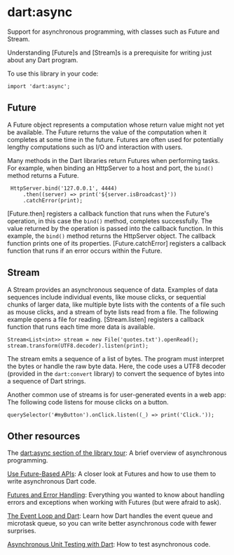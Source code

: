 # dart:async

Support for asynchronous programming,
with classes such as Future and Stream.

Understanding [Future]s and [Stream]s is a prerequisite for
writing just about any Dart program.

To use this library in your code:

    import 'dart:async';

## Future

A Future object represents a computation whose return value
might not yet be available.
The Future returns the value of the computation
when it completes at some time in the future.
Futures are often used for potentially lengthy computations
such as I/O and interaction with users.

Many methods in the Dart libraries return Futures when
performing tasks. For example, when binding an HttpServer
to a host and port, the `bind()` method returns a Future.

     HttpServer.bind('127.0.0.1', 4444)
         .then((server) => print('${server.isBroadcast}'))
         .catchError(print);

[Future.then] registers a callback function that runs
when the Future's operation, in this case the `bind()` method,
completes successfully.
The value returned by the operation
is passed into the callback function.
In this example, the `bind()` method returns the HttpServer
object. The callback function prints one of its properties.
[Future.catchError] registers a callback function that
runs if an error occurs within the Future.

## Stream

A Stream provides an asynchronous sequence of data.
Examples of data sequences include individual events, like mouse clicks,
or sequential chunks of larger data, like multiple byte lists with the
contents of a file
such as mouse clicks, and a stream of byte lists read from a file.
The following example opens a file for reading.
[Stream.listen] registers a callback function that runs
each time more data is available.

    Stream<List<int>> stream = new File('quotes.txt').openRead();
    stream.transform(UTF8.decoder).listen(print);

The stream emits a sequence of a list of bytes.
The program must interpret the bytes or handle the raw byte data.
Here, the code uses a UTF8 decoder (provided in the `dart:convert` library)
to convert the sequence of bytes into a sequence
of Dart strings.

Another common use of streams is for user-generated events
in a web app: The following code listens for mouse clicks on a button.

    querySelector('#myButton').onClick.listen((_) => print('Click.'));

## Other resources

The [dart:async section of the library tour](https://www.dartlang.org/docs/dart-up-and-running/contents/ch03.html#ch03-asynchronous-programming):
A brief overview of asynchronous programming.

[Use Future-Based APIs](https://www.dartlang.org/docs/tutorials/futures/): A closer look at
Futures and how to use them to write asynchronous Dart code.

[Futures and Error Handling](https://www.dartlang.org/articles/futures-and-error-handling/): Everything
you wanted to know about handling errors and exceptions when working with
Futures (but were afraid to ask).

[The Event Loop and Dart](https://www.dartlang.org/articles/event-loop/):
Learn how Dart handles the event queue and microtask queue, so you can write
better asynchronous code with fewer surprises.

[Asynchronous Unit Testing with Dart](https://www.dartlang.org/articles/dart-unit-tests/#asynchronous-tests): How
to test asynchronous code.
